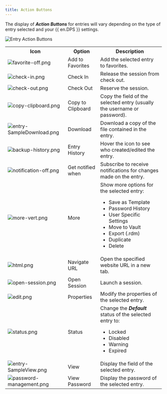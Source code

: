 ```yaml
---
title: Action Buttons
---
```

The display of ***Action Buttons*** for entries will vary depending on the type of entry selected and your {{ en.DPS }} settings. 

![Entry Action Buttons](/img/en/server/ServerOp8025.png)

<table>
	<tr>
		<th>
Icon
		</th>
		<th>
Option 
		</th>
		<th>
Description 
		</th>
	</tr>
	<tr>
		<td>
<img src="/img/en/server/icons/favorite-off.png" alt="favorite-off.png">
		</td>
		<td>
Add to Favorites 
		</td>
		<td>
Add the selected entry to favorites. 
		</td>
	</tr>
	<tr>
		<td>
<img src="/img/en/server/icons/check-in.png" alt="check-in.png">
		</td>
		<td>
Check In 
		</td>
		<td>
Release the session from check out. 
		</td>
	</tr>
	<tr>
		<td>
<img src="/img/en/server/icons/check-out.png" alt="check-out.png">
		</td>
		<td>
Check Out 
		</td>
		<td>
Reserve the session. 
		</td>
	</tr>
	<tr>
		<td>
<img src="/img/en/server/icons/copy-clipboard.png" alt="copy-clipboard.png">
		</td>
		<td>
Copy to Clipboard 
		</td>
		<td>
Copy the field of the selected entry (usually the username or password). 
		</td>
	</tr>
	<tr>
		<td>
<img src="/img/en/server/icons/entry-SampleDownload.png" alt="entry-SampleDownload.png">
		</td>
		<td>
Download 
		</td>
		<td>
Download a copy of the file contained in the entry. 
		</td>
	</tr>
	<tr>
		<td>
<img src="/img/en/server/icons/backup-history.png" alt="backup-history.png">
		</td>
		<td>
Entry History 
		</td>
		<td>
Hover the icon to see who created/edited the entry. 
		</td>
	</tr>
	<tr>
		<td>
<img src="/img/en/server/icons/notification-off.png" alt="notification-off.png">
		</td>
		<td>
Get notified when 
		</td>
		<td>
Subscribe to receive notifications for changes made on the entry. 
		</td>
	</tr>
	<tr>
		<td>
<img src="/img/en/server/icons/more-vert.png" alt="more-vert.png">
		</td>
		<td>
More 
		</td>
		<td>
Show more options for the selected entry: <br>

* Save as Template 
* Password History 
* User Specific Settings 
* Move to Vault 
* Export (.rdm) 
* Duplicate 
* Delete 
		</td>
	</tr>
	<tr>
		<td>
<img src="/img/en/server/icons/html.png" alt="html.png">
		</td>
		<td>
Navigate URL 
		</td>
		<td>
Open the specified website URL in a new tab. 
		</td>
	</tr>
	<tr>
		<td>
<img src="/img/en/server/icons/open-session.png" alt="open-session.png">
		</td>
		<td>
Open Session 
		</td>
		<td>
Launch a session. 
		</td>
	</tr>
	<tr>
		<td>
<img src="/img/en/server/icons/edit.png" alt="edit.png">
		</td>
		<td>
Properties 
		</td>
		<td>
Modify the properties of the selected entry. 
		</td>
	</tr>
	<tr>
		<td>
<img src="/img/en/server/icons/status.png" alt="status.png">
		</td>
		<td>
Status 
		</td>
		<td>
Change the <b><i>Default</b></i> status of the selected entry to: <br>

* Locked 
* Disabled 
* Warning 
* Expired 
		</td>
	</tr>
	<tr>
		<td>
<img src="/img/en/server/icons/entry-SampleView.png" alt="entry-SampleView.png">
		</td>
		<td>
View 
		</td>
		<td>
Display the field of the selected entry. 
		</td>
	</tr>
	<tr>
		<td>
<img src="/img/en/server/icons/password-management.png" alt="password-management.png">
		</td>
		<td>
View Password 
		</td>
		<td>
Display the password of the selected entry. 
		</td>
	</tr>
</table>



